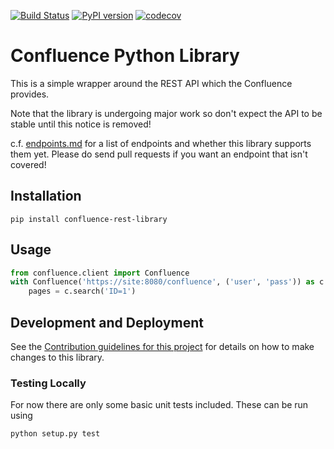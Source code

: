 [![Build Status](https://travis-ci.org/DaveTCode/confluence-python-lib.svg?branch=master)](https://travis-ci.org/DaveTCode/confluence-python-lib)
[![PyPI version](https://badge.fury.io/py/confluence-rest-library.svg)](https://badge.fury.io/py/confluence-rest-library)
[![codecov](https://codecov.io/gh/DaveTCode/confluence-python-lib/branch/master/graph/badge.svg)](https://codecov.io/gh/DaveTCode/confluence-python-lib)

# Confluence Python Library

This is a simple wrapper around the REST API which the Confluence provides.

Note that the library is undergoing major work so don't expect the API to 
be stable until this notice is removed!

c.f. [endpoints.md](endpoints.md) for a list of endpoints and whether this library 
supports them yet. Please do send pull requests if you want an endpoint that isn't covered!

## Installation

~~~~
pip install confluence-rest-library
~~~~

## Usage

```python
from confluence.client import Confluence
with Confluence('https://site:8080/confluence', ('user', 'pass')) as c:
    pages = c.search('ID=1')
```

## Development and Deployment

See the [Contribution guidelines for this project](CONTRIBUTING.md) for details on how to make changes to this library.

### Testing Locally

For now there are only some basic unit tests included. These can be run using
```
python setup.py test
```